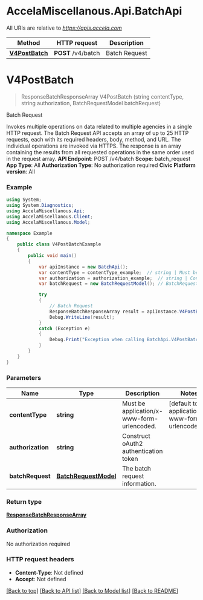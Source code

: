 # AccelaMiscellanous.Api.BatchApi

All URIs are relative to *https://apis.accela.com*

Method | HTTP request | Description
------------- | ------------- | -------------
[**V4PostBatch**](BatchApi.md#v4postbatch) | **POST** /v4/batch | Batch Request


<a name="v4postbatch"></a>
# **V4PostBatch**
> ResponseBatchResponseArray V4PostBatch (string contentType, string authorization, BatchRequestModel batchRequest)

Batch Request

Invokes multiple operations on data related to multiple agencies in a single HTTP request. The Batch Request API accepts an array of up to 25 HTTP requests, each with its required headers, body, method, and URL. The individual operations are invoked via HTTPS. The response is an array containing the results from all requested operations in the same order used in the request array. **API Endpoint**:  POST /v4/batch  **Scope**:  batch_request  **App Type**:  All  **Authorization Type**:  No authorization required  **Civic Platform version**: All 

### Example
```csharp
using System;
using System.Diagnostics;
using AccelaMiscellanous.Api;
using AccelaMiscellanous.Client;
using AccelaMiscellanous.Model;

namespace Example
{
    public class V4PostBatchExample
    {
        public void main()
        {
            var apiInstance = new BatchApi();
            var contentType = contentType_example;  // string | Must be application/x-www-form-urlencoded. (default to application/x-www-form-urlencoded)
            var authorization = authorization_example;  // string | Construct oAuth2 authentication token
            var batchRequest = new BatchRequestModel(); // BatchRequestModel | The batch request information.

            try
            {
                // Batch Request
                ResponseBatchResponseArray result = apiInstance.V4PostBatch(contentType, authorization, batchRequest);
                Debug.WriteLine(result);
            }
            catch (Exception e)
            {
                Debug.Print("Exception when calling BatchApi.V4PostBatch: " + e.Message );
            }
        }
    }
}
```

### Parameters

Name | Type | Description  | Notes
------------- | ------------- | ------------- | -------------
 **contentType** | **string**| Must be application/x-www-form-urlencoded. | [default to application/x-www-form-urlencoded]
 **authorization** | **string**| Construct oAuth2 authentication token | 
 **batchRequest** | [**BatchRequestModel**](BatchRequestModel.md)| The batch request information. | 

### Return type

[**ResponseBatchResponseArray**](ResponseBatchResponseArray.md)

### Authorization

No authorization required

### HTTP request headers

 - **Content-Type**: Not defined
 - **Accept**: Not defined

[[Back to top]](#) [[Back to API list]](../README.md#documentation-for-api-endpoints) [[Back to Model list]](../README.md#documentation-for-models) [[Back to README]](../README.md)

